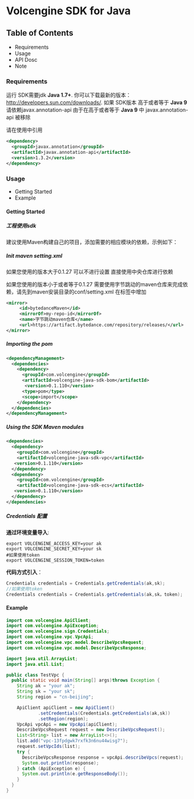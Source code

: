 # Volcengine SDK for Java

## Table of Contents
* Requirements
* Usage
* API Dosc
* Note

### Requirements ###
运行 SDK需要jdk **Java 1.7+**. 你可以下载最新的版本： http://developers.sun.com/downloads/.
如果 SDK版本 高于或者等于 **Java 9** 请依赖javax.annotation-api
由于在高于或者等于 **Java 9** 中 javax.annotation-api 被移除

请在使用中引用
```xml
<dependency>
  <groupId>javax.annotation</groupId>
  <artifactId>javax.annotation-api</artifactId>
  <version>1.3.2</version>
</dependency>
```

### Usage ###
* Getting Started
* Example

#### Getting Started ####

##### 工程使用sdk #####

建议使用Maven构建自己的项目，添加需要的相应模块的依赖，示例如下：

##### Init maven setting.xml #####
如果您使用的版本大于0.1.27 可以不进行设置 直接使用中央仓库进行依赖

如果您使用的版本小于或者等于0.1.27
需要使用字节跳动的maven仓库来完成依赖，请先到maven安装目录的conf/setting.xml
在<mirrors/>标签中增加

```xml
<mirror>
     <id>bytedanceMaven</id>
     <mirrorOf>my-repo-id</mirrorOf>
     <name>字节跳动maven仓库</name>
     <url>https://artifact.bytedance.com/repository/releases/</url>
</mirror>
```

##### Importing the pom #####

```xml
<dependencyManagement>
  <dependencies>
    <dependency>
      <groupId>com.volcengine</groupId>
	  <artifactId>volcengine-java-sdk-bom</artifactId>
       <version>0.1.110</version>
	  <type>pom</type>
      <scope>import</scope>
    </dependency>
  </dependencies>
</dependencyManagement>
```


##### Using the SDK Maven modules #####

```xml
<dependencies>
  <dependency>
    <groupId>com.volcengine</groupId>
    <artifactId>volcengine-java-sdk-vpc</artifactId>
   <version>0.1.110</version>
  </dependency>
  <dependency>
    <groupId>com.volcengine</groupId>
    <artifactId>volcengine-java-sdk-ecs</artifactId>
   <version>0.1.110</version>
  </dependency>
</dependencies>
```

##### Credentials 配置 #####

**通过环境变量导入**:
```
export VOLCENGINE_ACCESS_KEY=your ak
export VOLCENGINE_SECRET_KEY=your sk
#如果使用token
export VOLCENGINE_SESSION_TOKEN=token
```

**代码方式引入**：

```java
Credentials credentials = Credentials.getCredentials(ak,sk);
//如果使用token
Credentials credentials = Credentials.getCredentials(ak,sk，token);
```

#### Example ####
```java
import com.volcengine.ApiClient;
import com.volcengine.ApiException;
import com.volcengine.sign.Credentials;
import com.volcengine.vpc.VpcApi;
import com.volcengine.vpc.model.DescribeVpcsRequest;
import com.volcengine.vpc.model.DescribeVpcsResponse;

import java.util.ArrayList;
import java.util.List;

public class TestVpc {
  public static void main(String[] args)throws Exception {
    String ak = "your ak";
    String sk = "your sk";
    String region = "cn-beijing";

    ApiClient apiClient = new ApiClient()
            .setCredentials(Credentials.getCredentials(ak,sk))
            .setRegion(region);
    VpcApi vpcApi = new VpcApi(apiClient);
    DescribeVpcsRequest request = new DescribeVpcsRequest();
    List<String> list = new ArrayList<>();
    list.add("vpc-13fpdgwk7rxfk3n6nu44wisg7");
    request.setVpcIds(list);
    try {
      DescribeVpcsResponse response = vpcApi.describeVpcs(request);
      System.out.println(response);
    } catch (ApiException e) {
      System.out.println(e.getResponseBody());
    }
  }
}

```